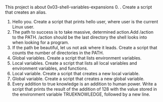 This project is about 0x03-shell-variables-expansions
0. <o>. Create a script that creates an alias.
1. Hello you. Create a script that prints hello user, where user is the current Linux user.
2. The path to success is to take massive, determined action.Add /action to the PATH. /action should be the last directory the shell looks into when looking for a program.
3. If the path be beautiful, let us not ask where it leads. Create a script that counts the number of directories in the PATH.
4. Global variables. Create a script that lists environment variables.
5. Local variables. Create a script that lists all local variables and environment variables, and functions.
6. Local variable. Create a script that creates a new local variable.
7. Global variable. Create a script that creates a new global variable.
8. Every addition to true knowledge is an addition to human power. Write a script that prints the result of the addition of 128 with the value stored in the environment variable TRUEKNOWLEDGE, followed by a new line.

